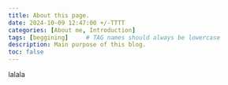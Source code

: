 ```yaml
---
title: About this page.
date: 2024-10-09 12:47:00 +/-TTTT
categories: [About me, Introduction]
tags: [beggining]     # TAG names should always be lowercase
description: Main purpose of this blog.
toc: false
---
```


lalala
